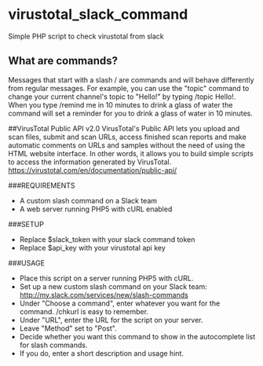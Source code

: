 # virustotal_slack_command
Simple PHP script to check virustotal from slack

## What are commands?
Messages that start with a slash / are commands and will behave differently from regular messages. For example, you can use the "topic" command to change your current channel's topic to "Hello!" by typing /topic Hello!. When you type /remind me in 10 minutes to drink a glass of water the command will set a reminder for you to drink a glass of water in 10 minutes.

##VirusTotal Public API v2.0
VirusTotal's Public API lets you upload and scan files, submit and scan URLs, access finished scan reports and make automatic comments on URLs and samples without the need of using the HTML website interface. In other words, it allows you to build simple scripts to access the information generated by VirusTotal.
https://virustotal.com/en/documentation/public-api/


###REQUIREMENTS

* A custom slash command on a Slack team
* A web server running PHP5 with cURL enabled

###SETUP

* Replace $slack_token with your slack command token
* Replace $api_key with your virustotal api key

###USAGE

* Place this script on a server running PHP5 with cURL.
* Set up a new custom slash command on your Slack team:
http://my.slack.com/services/new/slash-commands
* Under "Choose a command", enter whatever you want for
the command. /chkurl is easy to remember.
* Under "URL", enter the URL for the script on your server.
* Leave "Method" set to "Post".
* Decide whether you want this command to show in the
autocomplete list for slash commands.
* If you do, enter a short description and usage hint.
